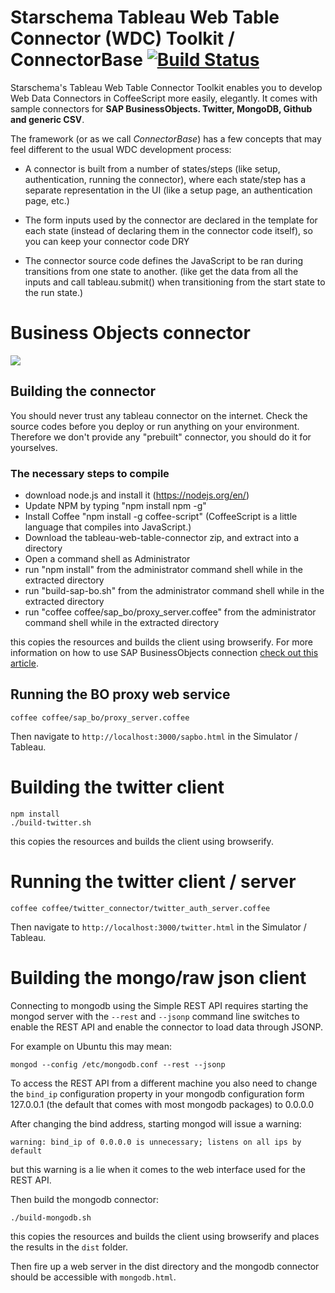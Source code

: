 # Starschema Tableau Web Table Connector (WDC) Toolkit / ConnectorBase [![Build Status](https://travis-ci.org/starschema/tableau-web-table-connector.svg)](https://travis-ci.org/starschema/tableau-web-table-connector)

Starschema's Tableau Web Table Connector Toolkit enables you to develop Web Data Connectors in CoffeeScript more easily, elegantly. It comes with sample connectors for **SAP BusinessObjects. Twitter, MongoDB, Github and generic CSV**. 

The framework (or as we call _ConnectorBase_) has a few concepts that may feel different to the usual WDC development process:

 - A connector is built from a number of states/steps (like setup, authentication, running the connector), where each state/step has a separate representation in the UI (like a setup page, an authentication page, etc.)

 - The form inputs used by the connector are declared in the template for each state (instead of declaring them in the connector code itself), so you can keep your connector code DRY

 - The connector source code defines the JavaScript to be ran during transitions from one state to another. (like get the data from all the inputs and call tableau.submit() when transitioning from the start state to the run state.)

# Business Objects connector


![](http://www.virtdb.com/images/bo-wdc-tableau.gif)

## Building the connector

You should never trust any tableau connector on the internet. Check the source codes before you deploy or run anything on your environment. Therefore we don't provide any "prebuilt" connector, you should do it for yourselves. 

### The necessary steps to compile

- download node.js and install it (https://nodejs.org/en/) 
- Update NPM by typing "npm install npm -g"
- Install Coffee "npm install -g coffee-script" (CoffeeScript is a little language that compiles into JavaScript.)
- Download the tableau-web-table-connector zip, and extract into a directory
- Open a command shell as Administrator
- run "npm install" from the administrator command shell while in the extracted directory
- run "build-sap-bo.sh" from the administrator command shell while in the extracted directory
- run "coffee coffee/sap_bo/proxy_server.coffee" from the administrator command shell while in the extracted directory


this copies the resources and builds the client using browserify. For more information on how to use SAP BusinessObjects connection [check out this article](http://databoss.starschema.net/accessing-sap-businessobjects-from-tableau-using-web-data-connector/). 

## Running the BO proxy web service

```
coffee coffee/sap_bo/proxy_server.coffee
```

Then navigate to ```http://localhost:3000/sapbo.html``` in the
Simulator / Tableau. 

# Building the twitter client

```
npm install
./build-twitter.sh
```

this copies the resources and builds the client using browserify.

# Running the twitter client / server

```
coffee coffee/twitter_connector/twitter_auth_server.coffee
```

Then navigate to ```http://localhost:3000/twitter.html``` in the
Simulator / Tableau.

# Building the mongo/raw json client

Connecting to mongodb using the Simple REST API requires starting the
mongod server with the ```--rest``` and ```--jsonp``` command line
switches to enable the REST API and enable the connector to load data
through JSONP.

For example on Ubuntu this may mean:

```
mongod --config /etc/mongodb.conf --rest --jsonp
```

To access the REST API from a different machine you also need to change
the ```bind_ip``` configuration property in your mongodb configuration
form 127.0.0.1 (the default that comes with most mongodb packages) to
0.0.0.0

After changing the bind address, starting mongod will issue a warning:

```
warning: bind_ip of 0.0.0.0 is unnecessary; listens on all ips by default
```

but this warning is a lie when it comes to the web interface used for
the REST API.


Then build the mongodb connector:

```
./build-mongodb.sh
```

this copies the resources and builds the client using browserify and
places the results in the ```dist``` folder.


Then fire up a web server in the dist directory and the mongodb
connector should be accessible with ```mongodb.html```.


